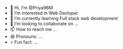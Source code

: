 - 👋 Hi, I’m @Priya96M
- 👀 I’m interested in Web Devloper
- 🌱 I’m currently learning Full stack web development
- 💞️ I’m looking to collaborate on ...
- 📫 How to reach me ...
- 😄 Pronouns: ...
- ⚡ Fun fact: ...

<!---
Priya96M/Priya96M is a ✨ special ✨ repository because its `README.md` (this file) appears on your GitHub profile.
You can click the Preview link to take a look at your changes.
--->
